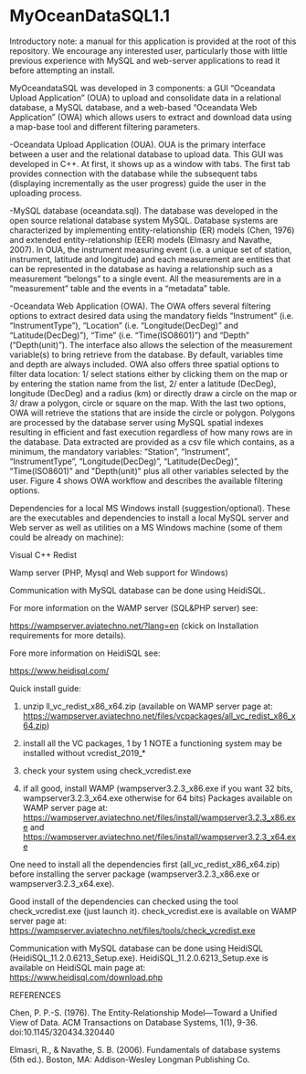 # MyOceanDataSQL1.1
Introductory note: a manual for this application is provided at the root of this repository. We encourage any interested user, particularly those with little previous experience with MySQL and web-server applications to read it before attempting an install.

MyOceandataSQL was developed in 3 components: a GUI “Oceandata Upload Application” (OUA) to upload and consolidate data in a relational database, a MySQL database, and a web-based “Oceandata Web Application” (OWA) which allows users to extract and download data using a map-base tool and different filtering parameters. 

-Oceandata Upload Application (OUA). 
OUA is the primary interface between a user and the relational database to upload data. This GUI was developed in C++. At first, it shows up as a window with tabs. The first tab provides connection with the database while the subsequent tabs (displaying incrementally as the user progress) guide the user in the uploading process.

-MySQL database (oceandata.sql). 
The database was developed in the open source relational database system MySQL. Database systems are characterized by implementing entity-relationship (ER) models (Chen, 1976) and extended entity-relationship (EER) models (Elmasry and Navathe, 2007). In OUA, the instrument measuring event (i.e. a unique set of station, instrument, latitude and longitude) and each measurement are entities that can be represented in the database as having a relationship such as a measurement “belongs” to a single event. All the measurements are in a “measurement” table and the events in a “metadata” table.

-Oceandata Web Application (OWA). 
The OWA offers several filtering options to extract desired data using the mandatory fields “Instrument” (i.e. “InstrumentType”), “Location” (i.e. “Longitude(DecDeg)” and “Latitude(DecDeg)”), “Time” (i.e. “Time(ISO8601)”) and “Depth” (“Depth(unit)”). The interface also allows the selection of the measurement variable(s) to bring retrieve from the database. By default, variables time and depth are always included. OWA also offers three spatial options to filter data location: 1/ select stations either by clicking them on the map or by entering the station name from the list, 2/ enter a latitude (DecDeg), longitude (DecDeg) and a radius (km) or directly draw a circle on the map or 3/ draw a polygon, circle or square on the map. With the last two options, OWA will retrieve the stations that are inside the circle or polygon. Polygons are processed by the database server using MySQL spatial indexes resulting in efficient and fast execution regardless of how many rows are in the database. Data extracted are provided as a csv file which contains, as a minimum, the mandatory variables: “Station”, “Instrument”, “InstrumentType”, “Longitude(DecDeg)”, “Latitude(DecDeg)”, “Time(ISO8601)” and "Depth(unit)" plus all other variables selected by the user. Figure 4 shows OWA workflow and describes the available filtering options.


Dependencies for a local MS Windows install (suggestion/optional). 
These are the executables and dependencies to install a local MySQL server and Web server as well as utilities on a MS Windows machine (some of them could be already on machine):

Visual C++ Redist

Wamp server (PHP, Mysql and Web support for Windows)

Communication with MySQL database can be done using HeidiSQL.

For more information on the WAMP server (SQL&PHP server) see:

https://wampserver.aviatechno.net/?lang=en	(ckick on Installation requirements for more details).

Fore more information on HeidiSQL see:

https://www.heidisql.com/


Quick install guide:

1) unzip ll_vc_redist_x86_x64.zip (available on WAMP server page at: https://wampserver.aviatechno.net/files/vcpackages/all_vc_redist_x86_x64.zip)

2) install all the VC packages, 1 by 1
NOTE a functioning system may be installed without vcredist_2019_*

3) check your system using check_vcredist.exe

4) if all good, install WAMP (wampserver3.2.3_x86.exe if you want 32 bits, wampserver3.2.3_x64.exe otherwise for 64 bits)
Packages available on WAMP server page at:
https://wampserver.aviatechno.net/files/install/wampserver3.2.3_x86.exe and 
https://wampserver.aviatechno.net/files/install/wampserver3.2.3_x64.exe

One need to install all the dependencies first (all_vc_redist_x86_x64.zip) before installing the server package (wampserver3.2.3_x86.exe or wampserver3.2.3_x64.exe).

Good install of the dependencies can checked using the tool check_vcredist.exe (just launch it).
check_vcredist.exe is available on WAMP server page at: https://wampserver.aviatechno.net/files/tools/check_vcredist.exe

Communication with MySQL database can be done using HeidiSQL (HeidiSQL_11.2.0.6213_Setup.exe).
HeidiSQL_11.2.0.6213_Setup.exe is available on HeidiSQL main page at: https://www.heidisql.com/download.php


REFERENCES

Chen, P. P.-S. (1976). The Entity-Relationship Model—Toward a Unified View of Data. ACM Transactions on Database Systems, 1(1), 9-36. doi:10.1145/320434.320440

Elmasri, R., & Navathe, S. B. (2006). Fundamentals of database systems (5th ed.). Boston, MA: Addison-Wesley Longman Publishing Co.
